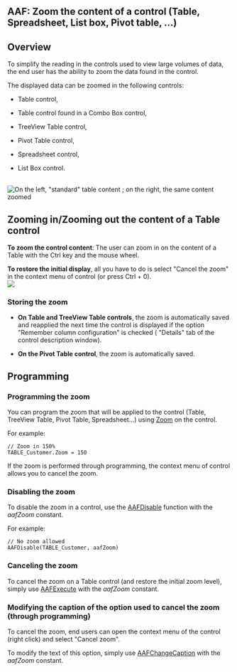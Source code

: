 
## AAF: Zoom the content of a control (Table, Spreadsheet, List box, Pivot table, ...)
			

<a name="NOTE1"></a>
<a name="NOTE1_1"></a>


## Overview
<a name="overview_ELTTEXTE000139"></a>
To simplify the reading in the controls used to view large volumes of data, the end user has the ability to zoom the data found in the control. 

The displayed data can be zoomed in the following controls: 

- Table control,

- Table control found in a Combo Box control,

- TreeView Table control,

- Pivot Table control,

- Spreadsheet control, 

- List Box control. 



<br>![On the left, "standard" table content ; on the right, the same content zoomed](https://doc.pcsoft.fr/en-US/images/image.awp?langid=3&name=WD-Zoom-ChampTable%20-%2003.jpg)


<a name="NOTE2"></a>
<a name="NOTE2_1"></a>


## Zooming in/Zooming out the content of a Table control
<a name="zooming_inzooming_out_the_content_table_control_ELTTEXTE000163"></a>
**To zoom the control content**: 
The user can zoom in on the content of a Table with the Ctrl key and the mouse wheel. 

**To restore the initial display**, all you have to do is select "Cancel the zoom" in the context menu of control (or press Ctrl + 0). 
<br>![](https://doc.pcsoft.fr/en-US/images/image.awp?langid=3&name=FAA_Zoom_Table.gif&type=thumb)



### Storing the zoom
<a name="storing_the_zoom_ELTPARAGRAPHE000037"></a>

- **On Table and TreeView Table controls**, the zoom is automatically saved and reapplied the next time the control is displayed if the option "Remember column configuration" is checked ( "Details" tab of the control description window). 

- **On the Pivot Table control**, the zoom is automatically saved. 




<a name="NOTE3"></a>
<a name="NOTE3_1"></a>


## Programming
<a name="programming_ELTTEXTE000193"></a>


### Programming the zoom
<a name="programming_the_zoom_ELTPARAGRAPHE000051"></a>

You can program the zoom that will be applied to the control (Table, TreeView Table, Pivot Table, Spreadsheet...) using [Zoom](../Proprietes/1000017201.md) on the control. 

For example: 


```wl
// Zoom in 150%
TABLE_Customer.Zoom = 150
```


If the zoom is performed through programming, the context menu of control allows you to cancel the zoom. 


### Disabling the zoom
<a name="disabling_the_zoom_ELTPARAGRAPHE000065"></a>

To disable the zoom in a control, use the [AAFDisable](../WDLang1/1000022018.md) function with the *aafZoom* constant. 

For example: 


```wl
// No zoom allowed
AAFDisable(TABLE_Customer, aafZoom)
```



### Canceling the zoom
<a name="canceling_the_zoom_ELTPARAGRAPHE000077"></a>

To cancel the zoom on a Table control (and restore the initial zoom level), simply use [AAFExecute](../WDLang1/1000022099.md) with the *aafZoom* constant.


### Modifying the caption of the option used to cancel the zoom (through programming)
<a name="modifying_the_caption_the_option_used_cancel_the_zoom_through_programming_ELTPARAGRAPHE000085"></a>

To cancel the zoom, end users can open the context menu of the control (right click) and select "Cancel zoom". 

To modify the text of this option, simply use [AAFChangeCaption](../WDLang1/1000022100.md) with the *aafZoom* constant.


